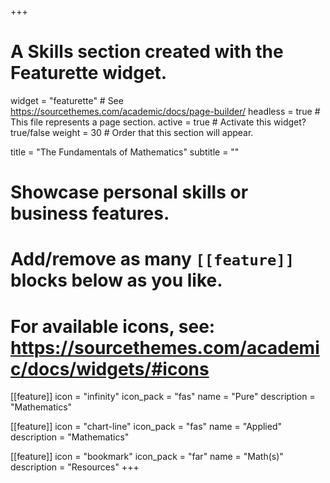 +++
# A Skills section created with the Featurette widget.
widget = "featurette"  # See https://sourcethemes.com/academic/docs/page-builder/
headless = true  # This file represents a page section.
active = true  # Activate this widget? true/false
weight = 30  # Order that this section will appear.

title = "The Fundamentals of Mathematics"
subtitle = ""

# Showcase personal skills or business features.
# 
# Add/remove as many `[[feature]]` blocks below as you like.
# 
# For available icons, see: https://sourcethemes.com/academic/docs/widgets/#icons

[[feature]]
  icon = "infinity"
  icon_pack = "fas"
  name = "Pure"
  description = "Mathematics"
  
[[feature]]
  icon = "chart-line"
  icon_pack = "fas"
  name = "Applied"
  description = "Mathematics"

[[feature]]
  icon = "bookmark"
  icon_pack = "far"
  name = "Math(s)"
  description = "Resources"
+++